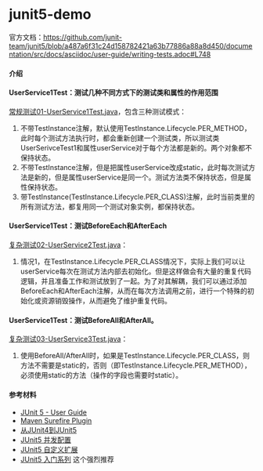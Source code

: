 # junit5-demo

官方文档：https://github.com/junit-team/junit5/blob/a487a6f31c24d158782421a63b77886a88a8d450/documentation/src/docs/asciidoc/user-guide/writing-tests.adoc#L748

#### 介绍

#### UserService1Test：测试几种不同方式下的测试类和属性的作用范围
[常规测试01-UserService1Test.java](src%2Ftest%2Fjava%2Fio%2Fgithub%2Fkimmking%2Fjunit5%2Fdemo%2FUserService1Test.java)，包含三种测试模式：

1. 不带TestInstance注解，默认使用TestInstance.Lifecycle.PER_METHOD，此时每个测试方法执行时，都会重新创建一个测试类，所以测试类UserSerivceTest1和属性userService对于每个方法都是新的。两个对象都不保持状态。
2. 不带TestInstance注解，但是把属性userService改成static，此时每次测试方法是新的，但是属性userService是同一个。测试方法类不保持状态，但是属性保持状态。
3. 带TestInstance(TestInstance.Lifecycle.PER_CLASS)注解，此时当前类里的所有测试方法，都复用同一个测试对象实例，都保持状态。

#### UserService1Test：测试BeforeEach和AfterEach
[复杂测试02-UserService2Test.java](src%2Ftest%2Fjava%2Fio%2Fgithub%2Fkimmking%2Fjunit5%2Fdemo%2FUserService2Test.java)：

1. 情况1，在TestInstance.Lifecycle.PER_CLASS情况下，实际上我们可以让userService每次在测试方法内部去初始化。但是这样做会有大量的重复代码逻辑，并且准备工作和测试放到了一起。为了对其解耦，我们可以通过添加BeforeEach和AfterEach注解，从而在每次方法调用之前，进行一个特殊的初始化或资源销毁操作，从而避免了维护重复代码。

#### UserService1Test：测试BeforeAll和AfterAll。
[复杂测试03-UserService3Test.java](src%2Ftest%2Fjava%2Fio%2Fgithub%2Fkimmking%2Fjunit5%2Fdemo%2FUserService3Test.java)：

1. 使用BeforeAll/AfterAll时，如果是TestInstance.Lifecycle.PER_CLASS，则方法不需要是static的，否则（即TestInstance.Lifecycle.PER_METHOD），必须使用static的方法（操作的字段也需要时static）。



#### 参考材料
- [JUnit 5 - User Guide](https://junit.org/junit5/docs/current/user-guide/)
- [Maven Surefire Plugin](https://maven.org.cn/surefire/maven-surefire-plugin/examples/junit-platform.html)
- [从JUnit4到JUnit5](https://zhuanlan.zhihu.com/p/144763642)
- [JUnit5 并发配置](https://blog.csdn.net/elecforest/article/details/109580723)
- [JUnit5 自定义扩展](https://zhuanlan.zhihu.com/p/262504347)
- [JUnit5 入门系列](https://blog.csdn.net/ryo1060732496/category_9276134.html)  这个强烈推荐

